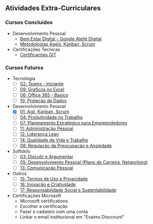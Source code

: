 ## Atividades Extra-Curriculares

### Cursos Concluidos

- Desenvolvimento Pessoal
  - [Bem Estar Digital - Google Ateliê Digital](G.A%20-%20Bem%20Estar%20Digital.md)
  - [Metodologias Ágeis, Kanban, Scrum](Metodologias%20Ageis)
- Certificações Tecnicas
  - [Certificações GIT](Git)

### Cursos Futuros

- Tecnologia
    - [ ] [02: Teams - Iniciante](https://www.ev.org.br/cursos/microsoft-office-365-conhecendo-o-teams)
    - [ ] [09: Graficos no Excel](https://ead.sestsenat.org.br/cursos/formulas-e-graficos-no-excel-2/)
    - [ ] [06: Office 365 - Basico](https://www.ev.org.br/trilhas-de-conhecimento/office-365)
    - [ ] [10: Proteção de Dados](https://educacao-executiva.fgv.br/cursos/online/curta-media-duracao-online/protecao-de-dados)

- Desenvolvimento Pessoal
    - [X] [01: Agil, Kanban, Scrum](https://www.udemy.com/course/curso-express-agilidade/)
    - [ ] [04: Produtividade no Trabalho](https://learndigital.withgoogle.com/ateliedigital/course/increase-productivity)
    - [ ] [07: Planejamento Estratégico para Empreendedores](https://endeavor.org.br/estrategia-e-gestao/curso-planejamento-estrategico-para-empreendedores/)
    - [ ] [11: Administração Pessoal](https://www.ev.org.br/cursos/organizacao-pessoal)
    - [ ] [12: Liderança Lean](https://www.ev.org.br/cursos/introducao-a-lideranca-lean)
    - [ ] [14: Qualidade de Vida e Trabalho](https://www.ev.org.br/cursos/qualidade-de-vida-e-trabalho)
    - [ ] [08: Regulação da Preocupação e Ansiedade](https://www.ev.org.br/cursos/regulacao-da-preocupacao-e-da-ansiedade)

- Softskils
    - [ ] [03: Discutir e Argumentar](https://www.coursera.org/learn/understanding-arguments?utm_source=blog&utm_campaign=rc_blogpost)
    - [ ] [05: Desenvolvimento Pessoal (Plano de Carreira, Networking)](https://www.ev.org.br/cursos/desenvolvimento-profissional)
    - [ ] [13: Comunicação Pessoal](https://www.ev.org.br/cursos/introducao-a-comunicacao-empresarial)

- Outros
    - [ ] [15: Termos de Uso e Privacidade](https://educacao-executiva.fgv.br/cursos/online/curta-media-duracao-online/termos-de-uso-e-politicas-de-privacidade)
    - [ ] [16: Inovação e Criatividade](https://ead.sestsenat.org.br/cursos/inovacao-e-criatividade/)
    - [ ] [17: Responsabilidade Social e Sustentabilidade](https://www.ev.org.br/cursos/responsabilidade-social-e-sustentabilidade)

- Certificações Microsoft
    - Microsoft certifications
    - Escolher a certificação
    - Fazer o cadastro com uma conta
    - Linkar o email institucional em "Exaims Disccount"